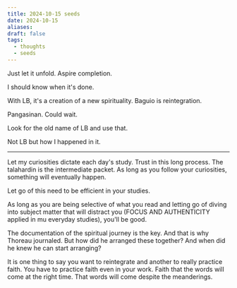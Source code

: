 ```yaml
---
title: 2024-10-15 seeds
date: 2024-10-15
aliases: 
draft: false
tags:
  - thoughts
  - seeds
---
```

Just let it unfold.
Aspire completion.

I should know when it's done.

With LB, it's a creation of a new spirituality.
Baguio is reintegration.

Pangasinan. Could wait.

Look for the old name of LB and use that.

Not LB but how I happened in it.

***

Let my curiosities dictate each day's study. Trust in this long process. The talahardin is the intermediate packet. As long as you follow your curiosities, something will eventually happen.

Let go of this need to be efficient in your studies.

As long as you are being selective of what you read and letting go of diving into subject matter that will distract you (FOCUS AND AUTHENTICITY applied in mu everyday studies), you'll be good.

The documentation of the spiritual journey is the key. And that is why Thoreau journaled. But how did he arranged these together? And when did he knew he can start arranging?

It is one thing to say you want to reintegrate and another to really practice faith. You have to practice faith even in your work. Faith that the words will come at the right time. That words will come despite the meanderings.